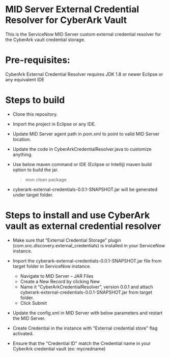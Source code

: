 # MID Server External Credential Resolver for CyberArk Vault

This is the ServiceNow MID Server custom external credential resolver for the CyberArk vault credential storage.

# Pre-requisites:

CyberArk External Credential Resolver requires JDK 1.8 or newer
Eclipse or any equivalent IDE

# Steps to build
* Clone this repository.
* Import the project in Eclipse or any IDE.
* Update MID Server agent path in pom.xml to point to valid MID Server location.
* Update the code in CyberArkCredentialResolver.java to customize anything.
* Use below maven command or IDE (Eclipse or Intellij) maven build option to build the jar.

	> mvn clean package

* cyberark-external-credentials-0.0.1-SNAPSHOT.jar will be generated under target folder.

# Steps to install and use CyberArk vault as external credential resolver

* Make sure that “External Credential Storage” plugin (com.snc.discovery.external_credentials) is installed in your ServiceNow instance.
* Import the cyberark-external-credentials-0.0.1-SNAPSHOT.jar file from target folder in ServiceNow instance.
	- Navigate to MID Server – JAR Files
	- Create a New Record by clicking New
	- Name it “CyberArkCredentialResolver”, version 0.0.1 and attach cyberark-external-credentials-0.0.1-SNAPSHOT.jar from target folder.
	- Click Submit
* Update the config.xml in MID Server with below parameters and restart the MID Server.

   <parameter name="ext.cred.cyberark.safe_folder" value="<safe_folder>"/> 
   <parameter name="ext.cred.cyberark.safe_name" value="<safe_name>"/> 
   <parameter name="ext.cred.cyberark.app_id" value="ServiceNow_MID_Server"/> 
   <parameter name="ext.cred.cyberark.safe_timeout" value="10"/> 
   <parameter name="ext.cred.cyberark.include_basic_auth_domain" value="<true|false>"/> 

* Create Credential in the instance with "External credential store" flag activated.
* Ensure that the "Credential ID" match the Credential name in your CyberArk credential vault (ex: mycredname)


